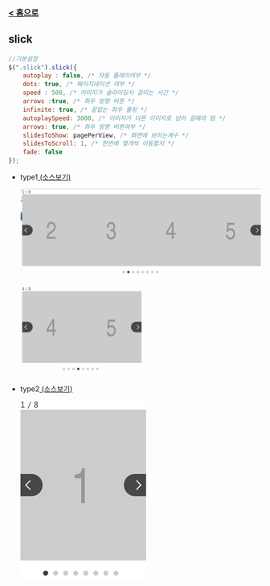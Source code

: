 ### [ < 홈으로](https://github.com/netfolder/public_chunjae)

## slick
	
```javascript
//기본설정
$(".slick").slick({
	autoplay : false, /* 자동 플레이여부 */
	dots: true, /* 페이지네이션 여부 */
	speed : 500, /* 이미지가 슬라이딩시 걸리는 시간 */
	arrows :true, /* 좌우 방향 버튼 */
	infinite: true, /* 끝없는 좌우 롤링 */
	autoplaySpeed: 3000, /* 이미지가 다른 이미지로 넘어 갈때의 텀 */
	arrows: true, /* 좌우 방향 버튼여부 */
	slidesToShow: pagePerView, /* 화면에 보이는계수 */
	slidesToScroll: 1, /* 한번에 몇개씩 이동할지 */
	fade: false
});
```
<!--##### [옵션더보기 ↓](#option)-->
	
 - type1[ (소스보기) ](https://github.com/netfolder/public_chunjae/blob/master/slick/html/slick_type1.html)
 
 	![Alt text](images/type1.jpg)
	
 - type2[ (소스보기) ](https://github.com/netfolder/public_chunjae/blob/master/slick/html/slick_type2.html)
 
 	![Alt text](images/type2.jpg)
	
